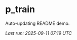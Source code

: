 # p_train

Auto-updating README demo.

<!--START_SECTION:status-->
_Last run: 2025-09-11 07:19 UTC_
<!--END_SECTION:status-->























































































































































































































































































































































































































































































































